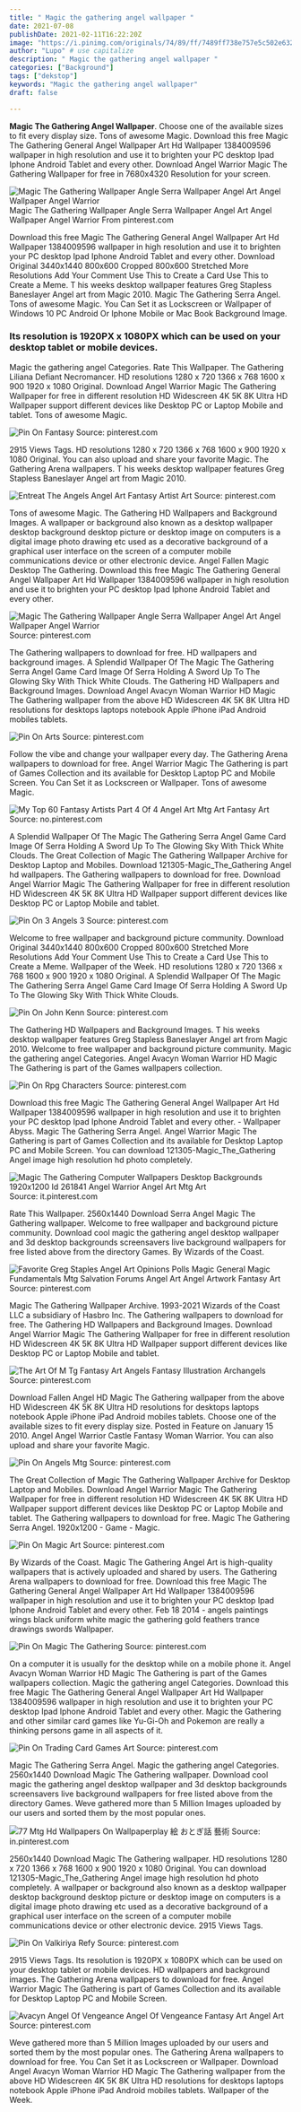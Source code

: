 ```yaml
---
title: " Magic the gathering angel wallpaper "
date: 2021-07-08
publishDate: 2021-02-11T16:22:20Z
image: "https://i.pinimg.com/originals/74/89/ff/7489ff738e757e5c502e632d6886ff91.jpg"
author: "Lupo" # use capitalize
description: " Magic the gathering angel wallpaper "
categories: ["Background"]
tags: ["dekstop"]
keywords: "Magic the gathering angel wallpaper"
draft: false

---
```



**Magic The Gathering Angel Wallpaper**. Choose one of the available sizes to fit every display size. Tons of awesome Magic. Download this free Magic The Gathering General Angel Wallpaper Art Hd Wallpaper 1384009596 wallpaper in high resolution and use it to brighten your PC desktop Ipad Iphone Android Tablet and every other. Download Angel Warrior Magic The Gathering Wallpaper for free in 7680x4320 Resolution for your screen.

![Magic The Gathering Wallpaper Angle Serra Wallpaper Angel Art Angel Wallpaper Angel Warrior](https://i.pinimg.com/originals/89/0b/46/890b4686602653de06dcc0e609d2846d.jpg "Magic The Gathering Wallpaper Angle Serra Wallpaper Angel Art Angel Wallpaper Angel Warrior")
Magic The Gathering Wallpaper Angle Serra Wallpaper Angel Art Angel Wallpaper Angel Warrior From pinterest.com


Download this free Magic The Gathering General Angel Wallpaper Art Hd Wallpaper 1384009596 wallpaper in high resolution and use it to brighten your PC desktop Ipad Iphone Android Tablet and every other. Download Original 3440x1440 800x600 Cropped 800x600 Stretched More Resolutions Add Your Comment Use This to Create a Card Use This to Create a Meme. T his weeks desktop wallpaper features Greg Stapless Baneslayer Angel art from Magic 2010. Magic The Gathering Serra Angel. Tons of awesome Magic. You Can Set it as Lockscreen or Wallpaper of Windows 10 PC Android Or Iphone Mobile or Mac Book Background Image.

### Its resolution is 1920PX x 1080PX which can be used on your desktop tablet or mobile devices.

Magic the gathering angel Categories. Rate This Wallpaper. The Gathering Liliana Defiant Necromancer. HD resolutions 1280 x 720 1366 x 768 1600 x 900 1920 x 1080 Original. Download Angel Warrior Magic The Gathering Wallpaper for free in different resolution HD Widescreen 4K 5K 8K Ultra HD Wallpaper support different devices like Desktop PC or Laptop Mobile and tablet. Tons of awesome Magic.


![Pin On Fantasy](https://i.pinimg.com/originals/a9/d3/78/a9d378271449962553c7d31e90d1b5f8.jpg "Pin On Fantasy")
Source: pinterest.com

2915 Views Tags. HD resolutions 1280 x 720 1366 x 768 1600 x 900 1920 x 1080 Original. You can also upload and share your favorite Magic. The Gathering Arena wallpapers. T his weeks desktop wallpaper features Greg Stapless Baneslayer Angel art from Magic 2010.

![Entreat The Angels Angel Art Fantasy Artist Art](https://i.pinimg.com/originals/fa/51/8d/fa518d88ef1f6ab00b5617558914feee.jpg "Entreat The Angels Angel Art Fantasy Artist Art")
Source: pinterest.com

Tons of awesome Magic. The Gathering HD Wallpapers and Background Images. A wallpaper or background also known as a desktop wallpaper desktop background desktop picture or desktop image on computers is a digital image photo drawing etc used as a decorative background of a graphical user interface on the screen of a computer mobile communications device or other electronic device. Angel Fallen Magic Desktop The Gathering. Download this free Magic The Gathering General Angel Wallpaper Art Hd Wallpaper 1384009596 wallpaper in high resolution and use it to brighten your PC desktop Ipad Iphone Android Tablet and every other.

![Magic The Gathering Wallpaper Angle Serra Wallpaper Angel Art Angel Wallpaper Angel Warrior](https://i.pinimg.com/originals/89/0b/46/890b4686602653de06dcc0e609d2846d.jpg "Magic The Gathering Wallpaper Angle Serra Wallpaper Angel Art Angel Wallpaper Angel Warrior")
Source: pinterest.com

The Gathering wallpapers to download for free. HD wallpapers and background images. A Splendid Wallpaper Of The Magic The Gathering Serra Angel Game Card Image Of Serra Holding A Sword Up To The Glowing Sky With Thick White Clouds. The Gathering HD Wallpapers and Background Images. Download Angel Avacyn Woman Warrior HD Magic The Gathering wallpaper from the above HD Widescreen 4K 5K 8K Ultra HD resolutions for desktops laptops notebook Apple iPhone iPad Android mobiles tablets.

![Pin On Arts](https://i.pinimg.com/originals/3a/3c/5c/3a3c5c29257d149dd2d04d578aa0980d.jpg "Pin On Arts")
Source: pinterest.com

Follow the vibe and change your wallpaper every day. The Gathering Arena wallpapers to download for free. Angel Warrior Magic The Gathering is part of Games Collection and its available for Desktop Laptop PC and Mobile Screen. You Can Set it as Lockscreen or Wallpaper. Tons of awesome Magic.

![My Top 60 Fantasy Artists Part 4 Of 4 Angel Art Mtg Art Fantasy Art](https://i.pinimg.com/originals/53/0f/87/530f877f14086dffe8c99240eed33100.jpg "My Top 60 Fantasy Artists Part 4 Of 4 Angel Art Mtg Art Fantasy Art")
Source: no.pinterest.com

A Splendid Wallpaper Of The Magic The Gathering Serra Angel Game Card Image Of Serra Holding A Sword Up To The Glowing Sky With Thick White Clouds. The Great Collection of Magic The Gathering Wallpaper Archive for Desktop Laptop and Mobiles. Download 121305-Magic_The_Gathering Angel hd wallpapers. The Gathering wallpapers to download for free. Download Angel Warrior Magic The Gathering Wallpaper for free in different resolution HD Widescreen 4K 5K 8K Ultra HD Wallpaper support different devices like Desktop PC or Laptop Mobile and tablet.

![Pin On 3 Angels 3](https://i.pinimg.com/originals/8c/96/47/8c964718e617aa8763ea086d6d2129bb.jpg "Pin On 3 Angels 3")
Source: pinterest.com

Welcome to free wallpaper and background picture community. Download Original 3440x1440 800x600 Cropped 800x600 Stretched More Resolutions Add Your Comment Use This to Create a Card Use This to Create a Meme. Wallpaper of the Week. HD resolutions 1280 x 720 1366 x 768 1600 x 900 1920 x 1080 Original. A Splendid Wallpaper Of The Magic The Gathering Serra Angel Game Card Image Of Serra Holding A Sword Up To The Glowing Sky With Thick White Clouds.

![Pin On John Kenn](https://i.pinimg.com/originals/6b/13/51/6b135191478f06e03acf45f4c6c6e88a.jpg "Pin On John Kenn")
Source: pinterest.com

The Gathering HD Wallpapers and Background Images. T his weeks desktop wallpaper features Greg Stapless Baneslayer Angel art from Magic 2010. Welcome to free wallpaper and background picture community. Magic the gathering angel Categories. Angel Avacyn Woman Warrior HD Magic The Gathering is part of the Games wallpapers collection.

![Pin On Rpg Characters](https://i.pinimg.com/originals/ca/df/d3/cadfd3c000611d604c3e1424363e22f6.jpg "Pin On Rpg Characters")
Source: pinterest.com

Download this free Magic The Gathering General Angel Wallpaper Art Hd Wallpaper 1384009596 wallpaper in high resolution and use it to brighten your PC desktop Ipad Iphone Android Tablet and every other. - Wallpaper Abyss. Magic The Gathering Serra Angel. Angel Warrior Magic The Gathering is part of Games Collection and its available for Desktop Laptop PC and Mobile Screen. You can download 121305-Magic_The_Gathering Angel image high resolution hd photo completely.

![Magic The Gathering Computer Wallpapers Desktop Backgrounds 1920x1200 Id 261841 Angel Warrior Angel Art Mtg Art](https://i.pinimg.com/originals/59/9e/58/599e58792b9492be884a0466da3ac615.jpg "Magic The Gathering Computer Wallpapers Desktop Backgrounds 1920x1200 Id 261841 Angel Warrior Angel Art Mtg Art")
Source: it.pinterest.com

Rate This Wallpaper. 2560x1440 Download Serra Angel Magic The Gathering wallpaper. Welcome to free wallpaper and background picture community. Download cool magic the gathering angel desktop wallpaper and 3d desktop backgrounds screensavers live background wallpapers for free listed above from the directory Games. By Wizards of the Coast.

![Favorite Greg Staples Angel Art Opinions Polls Magic General Magic Fundamentals Mtg Salvation Forums Angel Art Angel Artwork Fantasy Art](https://i.pinimg.com/originals/80/06/cb/8006cb717692495c57bd0f68f0b83c32.jpg "Favorite Greg Staples Angel Art Opinions Polls Magic General Magic Fundamentals Mtg Salvation Forums Angel Art Angel Artwork Fantasy Art")
Source: pinterest.com

Magic The Gathering Wallpaper Archive. 1993-2021 Wizards of the Coast LLC a subsidiary of Hasbro Inc. The Gathering wallpapers to download for free. The Gathering HD Wallpapers and Background Images. Download Angel Warrior Magic The Gathering Wallpaper for free in different resolution HD Widescreen 4K 5K 8K Ultra HD Wallpaper support different devices like Desktop PC or Laptop Mobile and tablet.

![The Art Of M Tg Fantasy Art Angels Fantasy Illustration Archangels](https://i.pinimg.com/originals/48/d4/c4/48d4c43d28436cb4608767ce8e4db91e.jpg "The Art Of M Tg Fantasy Art Angels Fantasy Illustration Archangels")
Source: pinterest.com

Download Fallen Angel HD Magic The Gathering wallpaper from the above HD Widescreen 4K 5K 8K Ultra HD resolutions for desktops laptops notebook Apple iPhone iPad Android mobiles tablets. Choose one of the available sizes to fit every display size. Posted in Feature on January 15 2010. Angel Angel Warrior Castle Fantasy Woman Warrior. You can also upload and share your favorite Magic.

![Pin On Angels Mtg](https://i.pinimg.com/originals/66/5f/53/665f539b4e1a6b5437acbfd6cdde4ab6.jpg "Pin On Angels Mtg")
Source: pinterest.com

The Great Collection of Magic The Gathering Wallpaper Archive for Desktop Laptop and Mobiles. Download Angel Warrior Magic The Gathering Wallpaper for free in different resolution HD Widescreen 4K 5K 8K Ultra HD Wallpaper support different devices like Desktop PC or Laptop Mobile and tablet. The Gathering wallpapers to download for free. Magic The Gathering Serra Angel. 1920x1200 - Game - Magic.

![Pin On Magic Art](https://i.pinimg.com/originals/43/11/e7/4311e7751380585bf0c4d4aa82701c33.jpg "Pin On Magic Art")
Source: pinterest.com

By Wizards of the Coast. Magic The Gathering Angel Art is high-quality wallpapers that is actively uploaded and shared by users. The Gathering Arena wallpapers to download for free. Download this free Magic The Gathering General Angel Wallpaper Art Hd Wallpaper 1384009596 wallpaper in high resolution and use it to brighten your PC desktop Ipad Iphone Android Tablet and every other. Feb 18 2014 - angels paintings wings black uniform white magic the gathering gold feathers trance drawings swords Wallpaper.

![Pin On Magic The Gathering](https://i.pinimg.com/originals/c2/90/80/c29080741b7b24f6fac3f97c8dfe8bae.jpg "Pin On Magic The Gathering")
Source: pinterest.com

On a computer it is usually for the desktop while on a mobile phone it. Angel Avacyn Woman Warrior HD Magic The Gathering is part of the Games wallpapers collection. Magic the gathering angel Categories. Download this free Magic The Gathering General Angel Wallpaper Art Hd Wallpaper 1384009596 wallpaper in high resolution and use it to brighten your PC desktop Ipad Iphone Android Tablet and every other. Magic the Gathering and other similar card games like Yu-Gi-Oh and Pokemon are really a thinking persons game in all aspects of it.

![Pin On Trading Card Games Art](https://i.pinimg.com/originals/85/e0/d7/85e0d7ad616b5691e7b650d336e6f57e.jpg "Pin On Trading Card Games Art")
Source: pinterest.com

Magic The Gathering Serra Angel. Magic the gathering angel Categories. 2560x1440 Download Magic The Gathering wallpaper. Download cool magic the gathering angel desktop wallpaper and 3d desktop backgrounds screensavers live background wallpapers for free listed above from the directory Games. Weve gathered more than 5 Million Images uploaded by our users and sorted them by the most popular ones.

![77 Mtg Hd Wallpapers On Wallpaperplay 絵 おとぎ話 藝術](https://i.pinimg.com/originals/d0/92/ec/d092ec71cc18ef3eac5e6f28d2d77b17.jpg "77 Mtg Hd Wallpapers On Wallpaperplay 絵 おとぎ話 藝術")
Source: in.pinterest.com

2560x1440 Download Magic The Gathering wallpaper. HD resolutions 1280 x 720 1366 x 768 1600 x 900 1920 x 1080 Original. You can download 121305-Magic_The_Gathering Angel image high resolution hd photo completely. A wallpaper or background also known as a desktop wallpaper desktop background desktop picture or desktop image on computers is a digital image photo drawing etc used as a decorative background of a graphical user interface on the screen of a computer mobile communications device or other electronic device. 2915 Views Tags.

![Pin On Valkiriya Refy](https://i.pinimg.com/originals/13/66/92/13669236b2b040b49d6ac629633a3508.jpg "Pin On Valkiriya Refy")
Source: pinterest.com

2915 Views Tags. Its resolution is 1920PX x 1080PX which can be used on your desktop tablet or mobile devices. HD wallpapers and background images. The Gathering Arena wallpapers to download for free. Angel Warrior Magic The Gathering is part of Games Collection and its available for Desktop Laptop PC and Mobile Screen.

![Avacyn Angel Of Vengeance Angel Of Vengeance Fantasy Art Angel Art](https://i.pinimg.com/originals/74/89/ff/7489ff738e757e5c502e632d6886ff91.jpg "Avacyn Angel Of Vengeance Angel Of Vengeance Fantasy Art Angel Art")
Source: pinterest.com

Weve gathered more than 5 Million Images uploaded by our users and sorted them by the most popular ones. The Gathering Arena wallpapers to download for free. You Can Set it as Lockscreen or Wallpaper. Download Angel Avacyn Woman Warrior HD Magic The Gathering wallpaper from the above HD Widescreen 4K 5K 8K Ultra HD resolutions for desktops laptops notebook Apple iPhone iPad Android mobiles tablets. Wallpaper of the Week.

